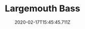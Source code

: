 ---
templateKey: blog-post
featuredpost: false
date: 2020-02-17T15:45:45.711Z
type: fish
title: Largemouth Bass
description: A popular fish that lives in Mountains.
note: 
sellPrice: 100
featuredimage: /img/Largemouth_Bass.png
tags:
  - Mountain
  - 6am – 7pm
  - Spring
  - Summer
  - Fall
  - Winter
  - AnyWeather
  - Lake Fish Bundle
  - Crispy Bass
  - Fish Casserole Quest
---